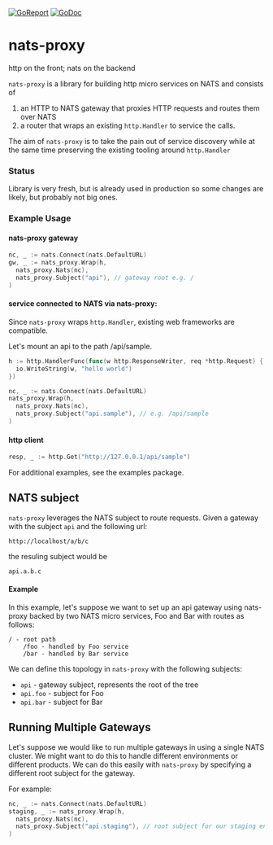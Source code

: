 [![GoReport](https://goreportcard.com/badge/github.com/altairsix/nats-proxy)](https://goreportcard.com/report/github.com/altairsix/nats-proxy)
[![GoDoc](https://godoc.org/github.com/altairsix/nats-proxy?status.svg)](https://godoc.org/github.com/altairsix/nats-proxy)

# nats-proxy

http on the front; nats on the backend

```nats-proxy``` is a library for building http micro services on NATS and consists of 

1. an HTTP to NATS gateway that proxies HTTP requests and routes them over NATS 
2. a router that wraps an existing ```http.Handler``` to service the calls.

The aim of ```nats-proxy``` is to take the pain out of service discovery while at the
same time preserving the existing tooling around ```http.Handler```

### Status

Library is very fresh, but is already used in production so some changes are likely, but probably not
big ones.

### Example Usage

#### nats-proxy gateway

```go
nc, _ := nats.Connect(nats.DefaultURL)
gw, _ := nats_proxy.Wrap(h, 
  nats_proxy.Nats(nc),
  nats_proxy.Subject("api"), // gateway root e.g. /
)

```

#### service connected to NATS via nats-proxy:

Since ```nats-proxy``` wraps ```http.Handler```, existing web frameworks are 
compatible.

Let's mount an api to the path /api/sample.  

```go
h := http.HandlerFunc(func(w http.ResponseWriter, req *http.Request) {
  io.WriteString(w, "hello world")
})

nc, _ := nats.Connect(nats.DefaultURL)
nats_proxy.Wrap(h, 
  nats_proxy.Nats(nc),
  nats_proxy.Subject("api.sample"), // e.g. /api/sample
)
```

#### http client

```go
resp, _ := http.Get("http://127.0.0.1/api/sample")
```

For additional examples, see the examples package.

## NATS subject

```nats-proxy``` leverages the NATS subject to route requests.  Given a gateway with the subject ```api``` and 
the following url:

    http://localhost/a/b/c

the resuling subject would be

    api.a.b.c
    
#### Example

In this example, let's suppose we want to set up an api gateway using nats-proxy backed by two NATS micro services, 
Foo and Bar with routes as follows:

    / - root path
        /foo - handled by Foo service
        /bar - handled by Bar service

We can define this topology in ```nats-proxy``` with the following subjects:

* ```api``` - gateway subject, represents the root of the tree
* ```api.foo``` - subject for Foo 
* ```api.bar``` - subject for Bar 

## Running Multiple Gateways

Let's suppose we would like to run multiple gateways in using a single NATS cluster.  We might want to do this
to handle different environments or different products.  We can do this easily with ```nats-proxy``` by specifying
a different root subject for the gateway.

For example:

```go
nc, _ := nats.Connect(nats.DefaultURL)
staging, _ := nats_proxy.Wrap(h, 
  nats_proxy.Nats(nc),
  nats_proxy.Subject("api.staging"), // root subject for our staging environment 
)
```

